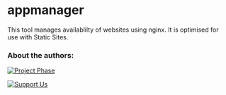 # appmanager
This tool manages availablilty of websites using nginx. It is optimised for use with Static Sites.

### About the authors:
[![Project Phase](https://mediaserve.lossless.digital/lossless.com/img/createdby_github.svg)](https://lossless.com/)

[![Support Us](https://img.shields.io/badge/Support%20us-PayPal-blue.svg)](https://paypal.me/lossless)
